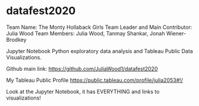 # datafest2020
Team  Name: The Monty Hollaback  Girls
Team Leader and Main Contributor: Julia  Wood
Team Members: Julia Wood, Tanmay Shankar, Jonah Wiener-Brodkey

Jupyter Notebook Python exploratory data analysis and Tableau Public Data Visualizations.  

Github main link:
https://github.com/JuliaWood1/datafest2020 

My Tableau Public Profile 
https://public.tableau.com/profile/julia2053#!/

Look at the Jupyter Notebook,  it has EVERYTHING and links to visualizations! 
